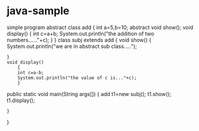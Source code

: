 # java-sample
simple program
abstract class add
{
int a=5,b=10;
	abstract void show();
	void display()
	{
	int c=a+b;
	System.out.println("the addition of two numbers......"+c);
	}
}
class subj extends add
{
	void show()
	{
	System.out.println("we are in abstract sub class.....");
	
	}
	void display()
		{
		int c=a-b;
		System.out.println("the value of c is..."+c);
		}
	
public static void main(String args[])
	{
	add t1=new subj();
	t1.show();
	t1.display();
	
	}	
}
